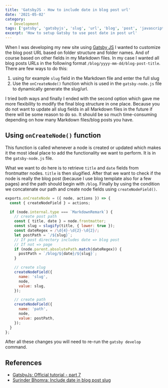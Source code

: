 ```yaml
---
title: 'GatsbyJS - How to include date in blog post url'
date: '2021-05-02'
category:
  - Development
tags: ['gatsby', 'gatsbyjs', 'slug', 'url', 'blog', 'post', 'javascript']
excerpt: 'How to setup Gatsby to use post date in post url'
---
```


When I was developing my new site using [Gatsby JS][gatsby] I wanted to
customize the blog post URL based on folder structure and folder names. And of
course based on other fields in my Markdown files. In my case I wanted all blog
posts URLs in the following format `/blog/yyyy-mm-dd/blog-post-title`. There are
few ways to do this:

1. using for example `slug` field in the Markdown file and enter the full slug
2. Use the `onCreateNode()` function which is used in the `gatsby-node.js` file
   to dynamically generate the slug/url.

I tried both ways and finally I ended with the second option which gave me more
flexibility to modify the final blog structure in one place. Because you do not
want to update all slug fields in all Markdown files in the future if there will
be some reason to do so. It should be so much time-consuming depending on how
many Markdown files/blog posts you have.

## Using `onCreateNode()` function

This function is called whenever a node is created or updated which makes it the
most ideal place to add the functionality we want to perform. It is in the
`gatsby-node.js` file.

What we want to do here is to retrieve `title` and `date` fields from
frontmatter nodes. `title` is then slugified. After that we want to check if the
node is really the blog post (because I use blog template also for a few pages)
and the path should begin with `/blog`. Finally by using the condition we
concatenate our path and create node fields using `createNodeField()`.

```js
exports.onCreateNode = ({ node, actions }) => {
  const { createNodeField } = actions;

  if (node.internal.type === `MarkdownRemark`) {
    // create post path
    const { title, date } = node.frontmatter;
    const slug = slugify(title, { lower: true });
    const dateRegex = /\d{4}-\d{2}-\d{2}/;
    let postPath = `/${slug}`;
    // If post directory includes date => blog post
    // If not => page
    if (node.parent.absolutePath.match(dateRegex)) {
      postPath = `/blog/${date}/${slug}`;
    }

    // create slug
    createNodeField({
      name: 'slug',
      node,
      value: slug,
    });

    // create path
    createNodeField({
      name: 'path',
      node,
      value: postPath,
    });
  }
};
```

After all these changes you will need to re-run the `gatsby develop` command.

## References

- [GatsbyJs: Official tutorial - part 7][gatsbyjs-tutorial-7]
- [Surinder Bhomra: Include date in blog post slug][include-date-in-blog-post]

[gatsbyjs-tutorial-7]: https://www.gatsbyjs.com/docs/tutorial/part-seven/
[include-date-in-blog-post]:
  https://www.surinderbhomra.com/Blog/2020/01/11/Gatsby-Include-Date-In-Blog-Post-Slug
[gatsby]: https://www.gatsbyjs.com/
